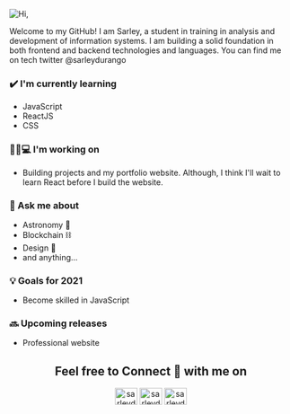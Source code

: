 ![Hi,](https://ibb.co/Pz3sB4q.png)

Welcome to my GitHub! I am Sarley, a student in training in analysis and development of information systems. I am building a solid foundation in both frontend and backend technologies and languages. You can find me on tech twitter @sarleydurango

### ✔️ I'm currently learning
- JavaScript
- ReactJS
- CSS

### 👦🏽💻 I'm working on
- Building projects and my portfolio website. Although, I think I'll wait to learn React before I build the website.

### 💭 Ask me about
- Astronomy 🔭
- Blockchain ⛓
- Design 🎨
- and anything...

### 💡 Goals for 2021
- Become skilled in JavaScript

### 🔜 Upcoming releases
- Professional website

<h2 align="center">Feel free to Connect 👥 with me on</h2>
<p align="center">
<a href="https://instagram.com/sarleydurango" target="blank"><img align="center" src="https://cdn.jsdelivr.net/npm/simple-icons@3.0.1/icons/instagram.svg" alt="sarleydurango" height="30" width="40" /></a>
<a href="https://twitter.com/sarleydurango" target="blank"><img align="center" src="https://cdn.jsdelivr.net/npm/simple-icons@3.0.1/icons/twitter.svg" alt="sarleydurango" height="30" width="40" /></a>
<a href="https://linkedin.com/in/sarleydurango" target="blank"><img align="center" src="https://cdn.jsdelivr.net/npm/simple-icons@3.0.1/icons/linkedin.svg" alt="sarleydurango" height="30" width="40" /></a>
</p>
